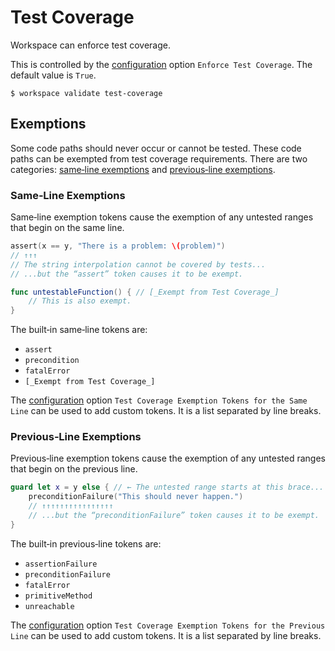 <!--
 Test Coverage.md

 This source file is part of the Workspace open source project.
 https://github.com/SDGGiesbrecht/Workspace#workspace

 Copyright ©2017–2018 Jeremy David Giesbrecht and the Workspace project contributors.

 Soli Deo gloria.

 Licensed under the Apache Licence, Version 2.0.
 See http://www.apache.org/licenses/LICENSE-2.0 for licence information.
 -->

# Test Coverage

Workspace can enforce test coverage.

This is controlled by the [configuration](Configuring%20Workspace.md) option `Enforce Test Coverage`. The default value is `True`.

```shell
$ workspace validate test‐coverage
```

## Exemptions

Some code paths should never occur or cannot be tested. These code paths can be exempted from test coverage requirements. There are two categories: [same‐line exemptions](#sameline-exemptions) and [previous‐line exemptions](#previousline-exemptions).

### Same‐Line Exemptions

Same‐line exemption tokens cause the exemption of any untested ranges that begin on the same line.

```swift
assert(x == y, "There is a problem: \(problem)")
// ↑↑↑
// The string interpolation cannot be covered by tests...
// ...but the “assert” token causes it to be exempt.

func untestableFunction() { // [_Exempt from Test Coverage_]
    // This is also exempt.
}
```

The built‐in same‐line tokens are:

- `assert`
- `precondition`
- `fatalError`
- `[_Exempt from Test Coverage_]`

The [configuration](Configuring%20Workspace.md) option `Test Coverage Exemption Tokens for the Same Line` can be used to add custom tokens. It is a list separated by line breaks.

### Previous‐Line Exemptions

Previous‐line exemption tokens cause the exemption of any untested ranges that begin on the previous line.

```swift
guard let x = y else { // ← The untested range starts at this brace...
    preconditionFailure("This should never happen.")
    // ↑↑↑↑↑↑↑↑↑↑↑↑↑↑↑↑
    // ...but the “preconditionFailure” token causes it to be exempt.
}
```

The built‐in previous‐line tokens are:

- `assertionFailure`
- `preconditionFailure`
- `fatalError`
- `primitiveMethod`
- `unreachable`

The [configuration](Configuring%20Workspace.md) option `Test Coverage Exemption Tokens for the Previous Line` can be used to add custom tokens. It is a list separated by line breaks.
